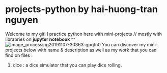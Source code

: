 # projects-python by hai-huong-tran nguyen
Welcome to my git! I practice python here with mini-projects // mostly with librabries on **jupyter notebook** ^^
![image_processing20191107-30363-gpqtn0](https://user-images.githubusercontent.com/129739994/232339971-d8470312-2a78-42b7-8d2e-23ef7aa64937.png)
You can discover my mini-projects below with name & description as well as my work that you can find on files :
1. dice : a dice simulator that you can play dice rolling.
